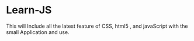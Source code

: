 # Learn-JS
This will Include all the latest feature of CSS, html5 , and javaScript with the small Application and use.
